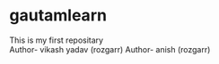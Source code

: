 # gautamlearn
This is my first repositary<br>
Author- vikash yadav (rozgarr)
Author- anish (rozgarr)

